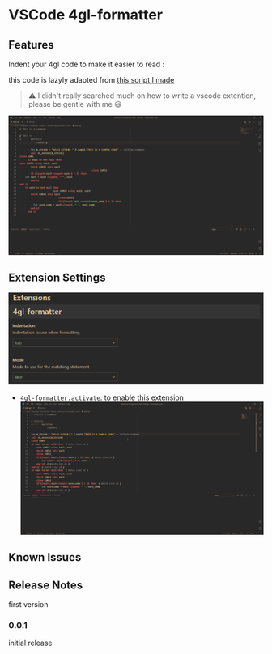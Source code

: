 # VSCode 4gl-formatter

## Features

Indent your 4gl code to make it easier to read :

this code is lazyly adapted from [this script I made](https://github.com/Di-KaZ/informix-4gl-formatter)

> ⚠ I didn't really searched much on how to write a vscode extention, please be gentle with me 😃

![preview](img/preview.gif)

## Extension Settings
![preview](img/preview_settings.PNG)

* `4gl-formatter.activate`: to enable this extension
![preview](img/How_to_enable.gif)

## Known Issues


## Release Notes

first version
### 0.0.1

initial release
